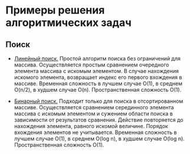 # Примеры решения алгоритмических задач
 
## Поиск
* [Линейный поиск.](https://github.com/dmitriyperetoka/algorithms.python/blob/main/algorithms/Search/linear_search.py) Простой алгоритм поиска без ограничений для массива. Осуществляется простым сравнением очередного элемента массива с искомым элементом. В случае нахождения искомого элемента, возвращает индекс его первого вхождения в массиве. Временная сложность в лучшем случае O(1), в среднем O(n/2), в худшем случае O(n). Пространственная сложность O(1).

* [Бинарный поиск.](https://github.com/dmitriyperetoka/algorithms.python/blob/main/algorithms/Search/binary_search.py) Подходит только для поиска в отсортированном массиве. Осуществляется сравнением серединного элемента массива с искомым элементом и сужением области поиска в зависимости от результатов сравнения. Действие повторяется до нахождения элемента, равного искомой величине. Порядок вхождения элементов не учитывается. Временная сложность в лучшем случае O(1), в среднем O(log n), в худшем случае O(log n). Пространственная сложность O(1).
